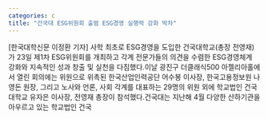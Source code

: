 ```yaml
---
categories: c
title: "건국대 ESG위원회 출범 ESG경영 실행력 강화 박차"
---
```

[한국대학신문 이정환 기자] 사학 최초로 ESG경영을 도입한 건국대학교(총장 전영재)가 23일 제1차 ESG위원회를 개최하고 각계 전문가들의 의견을 수렴한 ESG경영체계 강화와 지속적인 성과 창출 및 실천을 다짐했다.이날 광진구 더클래식500 아젤리아홀에서 열린 회의에는 위원으로 위촉된 한국산업인력공단 어수봉 이사장, 한국고용정보원 나영돈 원장, 그리고 노사와 언론, 사회 각계를 대표하는 29명의 위원 외에 학교법인 건국대학교 유자은 이사장, 전영재 총장이 참석했다.건국대는 지난해 4월 다양한 산하기관을 아우르고 있는 학교법인 건국